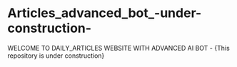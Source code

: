# Articles_advanced_bot_-under-construction-
WELCOME TO DAILY_ARTICLES WEBSITE WITH ADVANCED AI BOT - {This repository is under construction}
